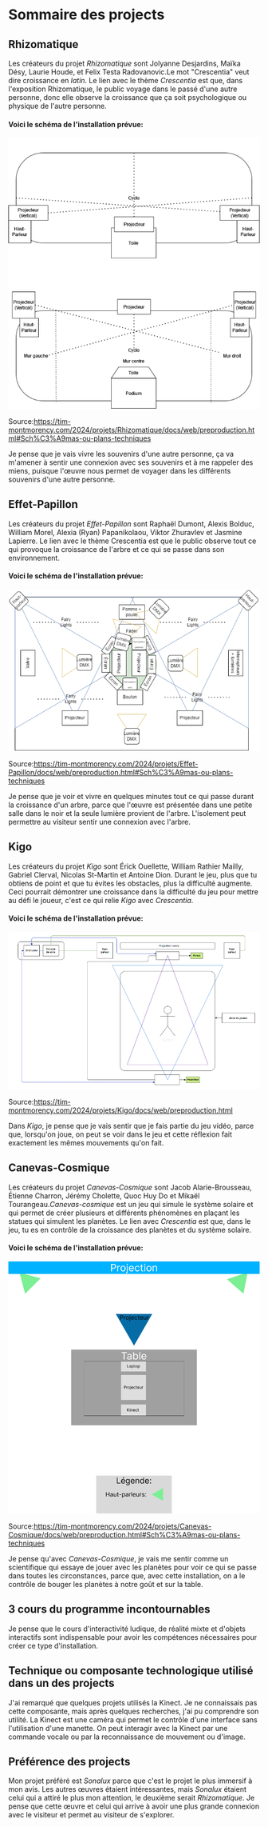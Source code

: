  # Sommaire des projects

## Rhizomatique
Les créateurs du projet *Rhizomatique* sont  Jolyanne Desjardins, Maïka Désy, Laurie Houde, et Felix Testa Radovanovic.Le mot "Crescentia" veut dire croissance en *latin*. Le lien avec le thème *Crescentia* est que, dans l'exposition Rhizomatique, le public voyage dans le passé d'une autre personne, donc elle observe la croissance que ça soit psychologique ou physique de l'autre personne. 

#### Voici le schéma de l'installation prévue:
![photo](media/plantation_rhizomatique.png)

Source:<https://tim-montmorency.com/2024/projets/Rhizomatique/docs/web/preproduction.html#Sch%C3%A9mas-ou-plans-techniques>

Je pense que je vais vivre les souvenirs d'une autre personne, ça va m'amener à sentir une connexion avec ses souvenirs et à me rappeler des miens, puisque l'œuvre nous permet de voyager dans les différents souvenirs d'une autre personne.

## Effet-Papillon
Les créateurs du projet *Effet-Papillon* sont Raphaël Dumont, Alexis Bolduc, William Morel, Alexia (Ryan) Papanikolaou, Viktor Zhuravlev et Jasmine Lapierre. Le lien avec le thème Crescentia est que le public observe tout ce qui provoque la croissance de l'arbre et ce qui se passe dans son environnement.

#### Voici le schéma de l'installation prévue:
![photo](media/plantation_effet-papillon.png)

Source:<https://tim-montmorency.com/2024/projets/Effet-Papillon/docs/web/preproduction.html#Sch%C3%A9mas-ou-plans-techniques>

Je pense que je voir et vivre en quelques minutes tout ce qui passe durant la croissance d'un arbre, parce que l'œuvre est présentée dans une petite salle dans le noir et la seule lumière provient de l'arbre. L'isolement peut permettre au visiteur sentir une connexion avec l'arbre.

## Kigo
Les créateurs du projet *Kigo* sont Érick Ouellette, William Rathier Mailly, Gabriel Clerval, Nicolas St-Martin et Antoine Dion. Durant le jeu, plus que tu obtiens de point et que tu évites les obstacles, plus la difficulté augmente. Ceci pourrait démontrer une croissance dans la difficulté du jeu pour mettre au défi le joueur, c'est ce qui relie *Kigo* avec *Crescentia*.

#### Voici le schéma de l'installation prévue:
![photo](media/plantation_kigo.png)

Source:<https://tim-montmorency.com/2024/projets/Kigo/docs/web/preproduction.html>

Dans *Kigo*, je pense que je vais sentir que je fais partie du jeu vidéo, parce que, lorsqu'on joue, on peut se voir dans le jeu et cette réflexion fait exactement les mêmes mouvements qu'on fait.

## Canevas-Cosmique
Les créateurs du projet *Canevas-Cosmique* sont Jacob Alarie-Brousseau, Étienne Charron, Jérémy Cholette, Quoc Huy Do et Mikaël Tourangeau.*Canevas-cosmique* est un jeu qui simule le système solaire et qui permet de créer plusieurs et différents phénomènes en plaçant les statues qui simulent les planètes. Le lien avec *Crescentia* est que, dans le jeu, tu es en contrôle de la croissance des planètes et du système solaire. 

#### Voici le schéma de l'installation prévue:
![photo](media/plantation_canevas_cosmique.png)

Source:<https://tim-montmorency.com/2024/projets/Canevas-Cosmique/docs/web/preproduction.html#Sch%C3%A9mas-ou-plans-techniques>

Je pense qu'avec *Canevas-Cosmique*, je vais me sentir comme un scientifique qui essaye de jouer avec les planètes pour voir ce qui se passe dans toutes les circonstances, parce que, avec cette installation, on a le contrôle de bouger les planètes à notre goût et sur la table.

## 3 cours du programme incontournables 
Je pense que le cours d'interactivité ludique, de réalité mixte et d'objets interactifs sont indispensable pour avoir les compétences nécessaires pour créer ce type d'installation.

## Technique ou composante technologique utilisé dans un des projects
J'ai remarqué que quelques projets utilisés la Kinect. Je ne connaissais pas cette composante, mais après quelques recherches, j'ai pu comprendre son utilité. La Kinect est une caméra qui permet le contrôle d'une interface sans l'utilisation d'une manette. On peut interagir avec la Kinect par une commande vocale ou par la reconnaissance de mouvement ou d'image.
## Préférence des projects
Mon projet préféré est *Sonalux* parce que c'est le projet le plus immersif à mon avis. Les autres œuvres étaient intéressantes, mais *Sonalux* étaient celui qui a attiré le plus mon attention, le deuxième serait *Rhizomatique*. Je pense que cette œuvre et celui qui arrive à avoir une plus grande connexion avec le visiteur et permet au visiteur de s'explorer.
